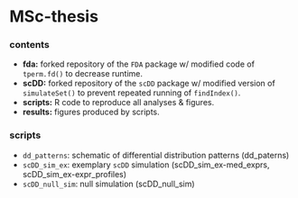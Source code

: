 # MSc-thesis

### contents

- **fda:** forked repository of the `FDA` package w/ modified code of `tperm.fd()` to decrease runtime.
- **scDD:** forked repository of the `scDD` package w/ modified version of `simulateSet()` to prevent repeated running of `findIndex()`.
- **scripts:** R code to reproduce all analyses & figures.
- **results:** figures produced by scripts.

### scripts

- `dd_patterns`: schematic of differential distribution patterns (dd_paterns)
- `scDD_sim_ex`: exemplary `scDD` simulation (scDD_sim_ex-med_exprs, scDD_sim_ex-expr_profiles)
- `scDD_null_sim`: null simulation (scDD_null_sim)

